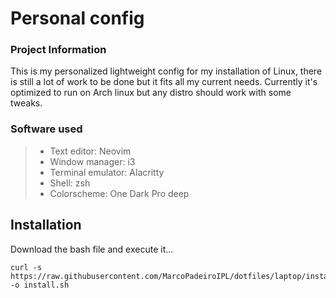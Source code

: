 # Personal config

### Project Information
This is my personalized lightweight config for my installation of Linux, 
there is still a lot of work to be done but it fits all my current needs.
Currently it's optimized to run on Arch linux but any distro should work with some tweaks.
### Software used
>- Text editor: Neovim
>- Window manager: i3
>- Terminal emulator: Alacritty
>- Shell: zsh
>- Colorscheme: One Dark Pro deep

## Installation 
Download the bash file and execute it...
```
curl -s https://raw.githubusercontent.com/MarcoPadeiroIPL/dotfiles/laptop/install.sh -o install.sh
```


